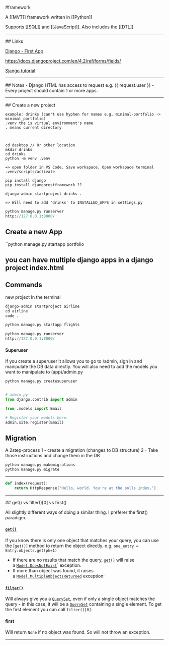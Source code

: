#framework 

A [[MVT]] framework written in [[Python]]

Supports [[SQL]] and [[JavaScript]]. Also includes the [[DTL]]

<hr>
## Links

[Django - First App](https://docs.djangoproject.com/en/5.0/intro/tutorial01/)

https://docs.djangoproject.com/en/4.2/ref/forms/fields/

[Sjango tutorial](https://developer.mozilla.org/en-US/docs/Learn/Server-side/Django/Home_page)


<hr>
## Notes
- Django HTML has access to request e.g. {{ request.user }}
- Every project should contain 1 or more apps.

<hr>
## Create a new project

```
example: drinks (can't use hyphen for names e.g. minimal-portfolio -> minimal_portfolio)
.venv the is virtual environment's name
. means current directory



cd desktop // Or other location
mkdir drinks
cd drinks
python -m venv .venv

=> open folder in VS Code. Save workspace. Open workspace terminal
.venv/scripts/activate

pip install django
pip install djangorestframework ??

django-admin startproject drinks .

=> Will need to add 'drinks' to INSTALLED_APPS in settings.py
```

```python
python manage.py runserver
http://127.0.0.1:8000/
```

## Create a new App

``python manage.py startapp portfolio

you can have multiple django apps in a django project
index.html
---









## Commands

new project
In the terminal
```Python
django-admin startproject airline
cd airline
code .

python manage.py startapp flights

python manage.py runserver
http://127.0.0.1:8000/
```
#### Superuser
If you create a superuser it allows you to go to /admin, sign in and manipulate the DB data directly.
You will also need to add the models you want to manipulate to (app)/admin.py
```Python
python manage.py createsuperuser


# admin.py
from django.contrib import admin

from .models import Email

# Register your models here.
admin.site.register(Email)
```

## Migration

A 2step-process
1 - create a migration (changes to DB structure)
2 - Take those instructions and change them in the DB

```Python
python manage.py makemigrations
python manage.py migrate
```

---

```python
def index(request):
    return HttpResponse("Hello, world. You're at the polls index.")
```








<hr>
## get() vs filter()[0] vs first()

All slightly different ways of doing a similar thing. I preferer the first() paradigm.
#### [`get()`](https://docs.djangoproject.com/en/4.2/ref/models/querysets/#django.db.models.query.QuerySet.get "django.db.models.query.QuerySet.get") 
If you know there is only one object that matches your query, you can use the [`get()`] method to return the object directly.
e.g. ```one_entry = Entry.objects.get(pk=1)```

- If there are no results that match the query, [`get()`](https://docs.djangoproject.com/en/4.2/ref/models/querysets/#django.db.models.query.QuerySet.get "django.db.models.query.QuerySet.get") will raise a [`Model.DoesNotExist`](https://docs.djangoproject.com/en/4.2/ref/models/class/#django.db.models.Model.DoesNotExist)` exception.
- If more than object was found, it raises a [`Model.MultipleObjectsReturned`](https://docs.djangoproject.com/en/4.2/ref/models/class/#django.db.models.Model.MultipleObjectsReturned "django.db.models.Model.MultipleObjectsReturned") exception:
#### [`filter()`](https://docs.djangoproject.com/en/4.2/ref/models/querysets/#django.db.models.query.QuerySet.filter "django.db.models.query.QuerySet.filter") 
Will always give you a [`QuerySet`](https://docs.djangoproject.com/en/4.2/ref/models/querysets/#django.db.models.query.QuerySet "django.db.models.query.QuerySet"), even if only a single object matches the query - in this case, it will be a [`QuerySet`](https://docs.djangoproject.com/en/4.2/ref/models/querysets/#django.db.models.query.QuerySet "django.db.models.query.QuerySet") containing a single element.
To get the first element you can call `filter()[0]`.
#### first
Will return `None` if no object was found. So will not throw an exception.

<hr>

